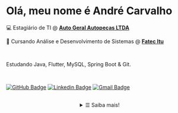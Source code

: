 # Olá, meu nome é André Carvalho

💻 Estagiário de TI @ <strong><a href="https://www.linkedin.com/company/autogeralautopecas/mycompany/" target="_blank"> Auto Geral Autopeças LTDA</a></strong>

📒 Cursando Análise e Desenvolvimento de Sistemas @ <strong><a href="https://fatecitu.edu.br/portal/" target="_blank"> Fatec Itu</a></strong>

<br>

Estudando Java, Flutter, MySQL, Spring Boot & Git.

<br>

[![GitHub Badge](https://img.shields.io/badge/-GitHub-000?style=flat-square&logo=Github&logoColor=white&link=https://GitHub.com/https://GitHub.com/andre-alck)](https://github.com/andre-alck)
[![Linkedin Badge](https://img.shields.io/badge/-LinkedIn-blue?style=flat-square&logo=Linkedin&logoColor=white&link=https://www.linkedin.com/in/andr%C3%A9-santos-alckmin-de-carvalho-356a52206/)](https://www.linkedin.com/in/andre-alckmin/)
[![Gmail Badge](https://img.shields.io/badge/-Gmail-c14438?style=flat-square&logo=Gmail&logoColor=white&link=mailto:andrealck1@gmail.com)](mailto:andrealck1@gmail.com)

<br>

<details align="center">
   <summary> &#9776; Saiba mais!</summary>
   
<br>

<a href="https://github.com/andre-alck?tab=repositories&language=JAVA" target="_blank" rel="noopener noreferrer"><img alt="Java" src="https://img.shields.io/badge/Java-d9ed92"></a>
<a href="https://github.com/andre-alck/ic-dataset/search?l=jupyter-notebook" target="_blank" rel="noopener noreferrer"><img alt="Python" src="https://img.shields.io/badge/Python-b5e48c"></a>
<a href="https://github.com/andre-alck?tab=repositories&language=HTML" target="_blank" rel="noopener noreferrer"><img alt="HTML" src="https://img.shields.io/badge/HTML-99d98c"></a>
<a href="https://github.com/andre-alck?tab=repositories&language=css" target="_blank" rel="noopener noreferrer"><img alt="CSS" src="https://img.shields.io/badge/CSS-76c893"></a>
<a href="https://github.com/andre-alck?tab=repositories&language=JavaScript" target="_blank" rel="noopener noreferrer"><img alt="JavaScript" src="https://img.shields.io/badge/JavaScript-52b69a"></a>
<a href="https://github.com/andre-alck?tab=repositories&language=TypeScript" target="_blank" rel="noopener noreferrer"><img alt="TypeScript" src="https://img.shields.io/badge/TypeScript-34a0a4"></a>
<a href="https://github.com/andre-alck?tab=repositories&language=Game Maker Language" target="_blank" rel="noopener noreferrer"><img alt="Game Maker Language" src="https://img.shields.io/badge/Game Maker Language-168aad"></a>
<a href="https://github.com/andre-alck?tab=repositories&language=C" target="_blank" rel="noopener noreferrer"><img alt="C" src="https://img.shields.io/badge/C-1a759f"></a>
<a href="https://github.com/andre-alck?tab=repositories&language=c%2B%2B" target="_blank" rel="noopener noreferrer"><img alt="C++" src="https://img.shields.io/badge/C++-1e6091"></a>

![](https://github-readme-stats.vercel.app/api?username=andre-alck&count_private=true&show_icons=true)

[![](https://github-readme-stats.vercel.app/api/top-langs/?username=andre-alck)]()

</p>
</details>
